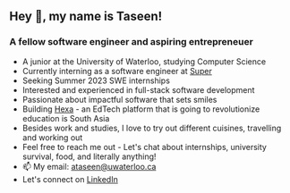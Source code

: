 <h2 align="left">Hey 👋, my name is Taseen!</h2>
<h3 align="left">A fellow software engineer and aspiring entrepreneuer</h3>


- A junior at the University of Waterloo, studying Computer Science
- Currently interning as a software engineer at [Super](https://www.super.com/)
- Seeking Summer 2023 SWE internships
- Interested and experienced in full-stack software development
- Passionate about impactful software that sets smiles
- Building [Hexa](https://myhexaa.com/) - an EdTech platform that is going to revolutionize education is South Asia
- Besides work and studies, I love to try out different cuisines, travelling and working out
- Feel free to reach me out -  Let's chat about internships, university survival, food, and literally anything!
- 📫 My email: ataseen@uwaterloo.ca
- Let's connect on [LinkedIn](https://www.linkedin.com/in/a-s-m-taseen/)



